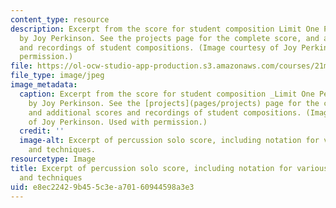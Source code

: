```yaml
---
content_type: resource
description: Excerpt from the score for student composition Limit One Per Cussion
  by Joy Perkinson. See the projects page for the complete score, and additional scores
  and recordings of student compositions. (Image courtesy of Joy Perkinson. Used with
  permission.)
file: https://ol-ocw-studio-app-production.s3.amazonaws.com/courses/21m-351-music-composition-fall-2008/e8ec22429b455c3ea70160944598a3e3_21m-351f08-th.jpg
file_type: image/jpeg
image_metadata:
  caption: Excerpt from the score for student composition _Limit One Per Cussion_
    by Joy Perkinson. See the [projects](pages/projects) page for the complete score,
    and additional scores and recordings of student compositions. (Image courtesy
    of Joy Perkinson. Used with permission.)
  credit: ''
  image-alt: Excerpt of percussion solo score, including notation for various instruments
    and techniques.
resourcetype: Image
title: Excerpt of percussion solo score, including notation for various instruments
  and techniques
uid: e8ec2242-9b45-5c3e-a701-60944598a3e3
---
```

